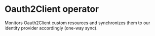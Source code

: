 # Oauth2Client operator

Monitors Oauth2Client custom resources and synchronizes them to our identity provider accordingly (one-way sync).
